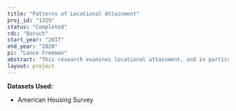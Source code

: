 ```yaml
---
title: "Patterns of Locational Attainment"
proj_id: "1329"
status: "Completed"
rdc: "Baruch"
start_year: "2017"
end_year: "2020"
pi: "Lance Freeman"
abstract: "This research examines locational attainment, and in particular, the changing ability of households to translate individual traits into access to high-quality neighborhoods and whether existing rental and mortgage subsidies facilitate or hinder access to such neighborhoods for their recipients. With few exceptions the extant literature on locational attainment has not considered temporal trends nor how housing assistance might facilitate or retard access to different types of neighborhoods. For poorer individuals, housing assistance is likely to be an important determinant of the type of neighborhood they are able to reside in. Housing assistance allows the recipients to live in housing they could otherwise not afford. Conversely, project based housing assistance and especially public housing has a long history of confining its clientele to the poorest and least desirable neighborhoods. This project uses decades of restricted-use American Housing Survey (AHS) data, which allows for ideal neighborhood definitions at the census tract level. This research yields important insights into socioeconomic conditions and the effects of housing programs and subsidies."
layout: project
---
```


**Datasets Used:**

  - American Housing Survey 


